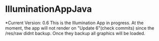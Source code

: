 # IlluminationAppJava
*Current Version: 0.6
This is the Illumination App in progress.  At the moment, the app will not render on "Update 6"(check commits) since the /res/raw didnt backup.  Once they backup all graphics will be loaded.
